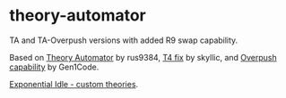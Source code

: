 # theory-automator
TA and TA-Overpush versions with added R9 swap capability.

Based on [Theory Automator](https://github.com/rus9384/Theory-automator) by rus9384, [T4 fix](https://github.com/skyllic/Theory-automator) by skyllic, and [Overpush capability](https://github.com/Gen1Code/TA-Overpush) by Gen1Code.
 
[Exponential Idle - custom theories](https://github.com/conicgames/theory-sdk).
